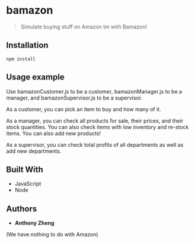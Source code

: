 # bamazon 

> Simulate buying stuff on Amazon tm with Bamazon!

## Installation

```
npm install
```

## Usage example

Use bamazonCustomer.js to be a customer, bamazonManager.js to be a manager, and bamazonSupervisor.js to be a supervisor. 


As a customer, you can pick an item to buy and how many of it.


As a manager, you can check all products for sale, their prices, and their stock quantities. You can also check items with low inventory and re-stock items. You can also add new products! 


As a supervisor, you can check total profits of all departments as well as add new departments.

## Built With

* JavaScript
* Node


## Authors

* **Anthony Zheng** 

 (We have nothing to do with Amazon)
